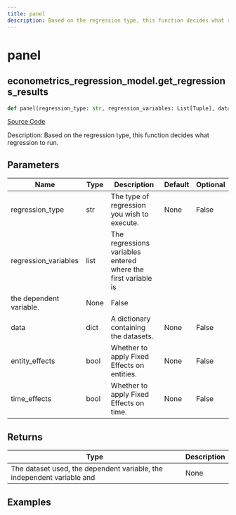 ```yaml
---
title: panel
description: Based on the regression type, this function decides what regression to run.
---
```

# panel

## econometrics_regression_model.get_regressions_results

```python
def panel(regression_type: str, regression_variables: List[Tuple], data: Dict[str, pd.DataFrame], entity_effects: bool, time_effects: bool) -> None:
```
[Source Code](https://github.com/OpenBB-finance/OpenBBTerminal/tree/main/openbb_terminal/econometrics/regression_model.py#L33)

Description: Based on the regression type, this function decides what regression to run.

## Parameters

| Name | Type | Description | Default | Optional |
| ---- | ---- | ----------- | ------- | -------- |
| regression_type | str | The type of regression you wish to execute. | None | False |
| regression_variables | list | The regressions variables entered where the first variable is
the dependent variable. | None | False |
| data | dict | A dictionary containing the datasets. | None | False |
| entity_effects | bool | Whether to apply Fixed Effects on entities. | None | False |
| time_effects | bool | Whether to apply Fixed Effects on time. | None | False |

## Returns

| Type | Description |
| ---- | ----------- |
| The dataset used, the dependent variable, the independent variable and | None |

## Examples

